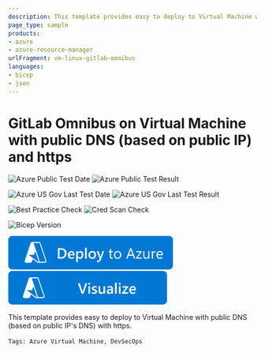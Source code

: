 ```yaml
---
description: This template provides easy to deploy to Virtual Machine with public DNS (based on public IP's DNS) with https.
page_type: sample
products:
- azure
- azure-resource-manager
urlFragment: vm-linux-gitlab-omnibus
languages:
- bicep
- json
---
```

# GitLab Omnibus on Virtual Machine with public DNS (based on public IP) and https

![Azure Public Test Date](https://azurequickstartsservice.blob.core.windows.net/badges/quickstarts/microsoft.compute/vm-linux-gitlab-omnibus/PublicLastTestDate.svg)
![Azure Public Test Result](https://azurequickstartsservice.blob.core.windows.net/badges/quickstarts/microsoft.compute/vm-linux-gitlab-omnibus/PublicDeployment.svg)

![Azure US Gov Last Test Date](https://azurequickstartsservice.blob.core.windows.net/badges/quickstarts/microsoft.compute/vm-linux-gitlab-omnibus/FairfaxLastTestDate.svg)
![Azure US Gov Last Test Result](https://azurequickstartsservice.blob.core.windows.net/badges/quickstarts/microsoft.compute/vm-linux-gitlab-omnibus/FairfaxDeployment.svg)

![Best Practice Check](https://azurequickstartsservice.blob.core.windows.net/badges/quickstarts/microsoft.compute/vm-linux-gitlab-omnibus/BestPracticeResult.svg)
![Cred Scan Check](https://azurequickstartsservice.blob.core.windows.net/badges/quickstarts/microsoft.compute/vm-linux-gitlab-omnibus/CredScanResult.svg)

![Bicep Version](https://azurequickstartsservice.blob.core.windows.net/badges/quickstarts/microsoft.compute/vm-linux-gitlab-omnibus/BicepVersion.svg)

[![Deploy To Azure](https://raw.githubusercontent.com/Azure/azure-quickstart-templates/master/1-CONTRIBUTION-GUIDE/images/deploytoazure.svg?sanitize=true)](https://portal.azure.com/#create/Microsoft.Template/uri/https%3A%2F%2Fraw.githubusercontent.com%2FAzure%2Fazure-quickstart-templates%2Fmaster%2Fquickstarts%2Fmicrosoft.compute%2Fvm-linux-gitlab-omnibus%2Fazuredeploy.json)
[![Visualize](https://raw.githubusercontent.com/Azure/azure-quickstart-templates/master/1-CONTRIBUTION-GUIDE/images/visualizebutton.svg?sanitize=true)](http://armviz.io/#/?load=https%3A%2F%2Fraw.githubusercontent.com%2FAzure%2Fazure-quickstart-templates%2Fmaster%2Fquickstarts%2Fmicrosoft.compute%2Fvm-linux-gitlab-omnibus%2Fazuredeploy.json)

This template provides easy to deploy to Virtual Machine with public DNS (based on public IP's DNS) with https.

`Tags: Azure Virtual Machine, DevSecOps`